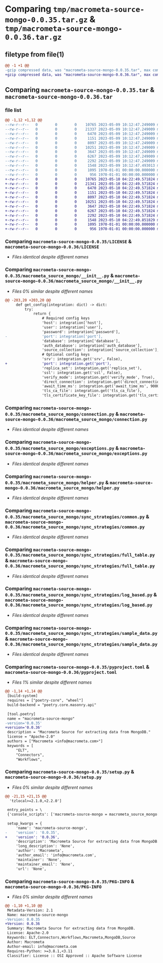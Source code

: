 # Comparing `tmp/macrometa-source-mongo-0.0.35.tar.gz` & `tmp/macrometa-source-mongo-0.0.36.tar.gz`

## filetype from file(1)

```diff
@@ -1 +1 @@
-gzip compressed data, was "macrometa-source-mongo-0.0.35.tar", max compression
+gzip compressed data, was "macrometa-source-mongo-0.0.36.tar", max compression
```

## Comparing `macrometa-source-mongo-0.0.35.tar` & `macrometa-source-mongo-0.0.36.tar`

### file list

```diff
@@ -1,12 +1,12 @@
--rw-r--r--   0        0        0    10765 2023-05-09 10:12:47.249009 macrometa-source-mongo-0.0.35/LICENSE
--rw-r--r--   0        0        0    21337 2023-05-09 10:12:47.249009 macrometa-source-mongo-0.0.35/macrometa_source_mongo/__init__.py
--rw-r--r--   0        0        0     6470 2023-05-09 10:12:47.249009 macrometa-source-mongo-0.0.35/macrometa_source_mongo/connection.py
--rw-r--r--   0        0        0     1151 2023-05-09 10:12:47.249009 macrometa-source-mongo-0.0.35/macrometa_source_mongo/exceptions.py
--rw-r--r--   0        0        0     8097 2023-05-09 10:12:47.249009 macrometa-source-mongo-0.0.35/macrometa_source_mongo/helper.py
--rw-r--r--   0        0        0    10251 2023-05-09 10:12:47.249009 macrometa-source-mongo-0.0.35/macrometa_source_mongo/sync_strategies/common.py
--rw-r--r--   0        0        0     3647 2023-05-09 10:12:47.249009 macrometa-source-mongo-0.0.35/macrometa_source_mongo/sync_strategies/full_table.py
--rw-r--r--   0        0        0     6267 2023-05-09 10:12:47.249009 macrometa-source-mongo-0.0.35/macrometa_source_mongo/sync_strategies/log_based.py
--rw-r--r--   0        0        0     2292 2023-05-09 10:12:47.249009 macrometa-source-mongo-0.0.35/macrometa_source_mongo/sync_strategies/sample_data.py
--rw-r--r--   0        0        0     1548 2023-05-09 10:12:47.493013 macrometa-source-mongo-0.0.35/pyproject.toml
--rw-r--r--   0        0        0     1095 1970-01-01 00:00:00.000000 macrometa-source-mongo-0.0.35/setup.py
--rw-r--r--   0        0        0      956 1970-01-01 00:00:00.000000 macrometa-source-mongo-0.0.35/PKG-INFO
+-rw-r--r--   0        0        0    10765 2023-05-10 04:22:49.571824 macrometa-source-mongo-0.0.36/LICENSE
+-rw-r--r--   0        0        0    21341 2023-05-10 04:22:49.571824 macrometa-source-mongo-0.0.36/macrometa_source_mongo/__init__.py
+-rw-r--r--   0        0        0     6470 2023-05-10 04:22:49.571824 macrometa-source-mongo-0.0.36/macrometa_source_mongo/connection.py
+-rw-r--r--   0        0        0     1151 2023-05-10 04:22:49.571824 macrometa-source-mongo-0.0.36/macrometa_source_mongo/exceptions.py
+-rw-r--r--   0        0        0     8097 2023-05-10 04:22:49.571824 macrometa-source-mongo-0.0.36/macrometa_source_mongo/helper.py
+-rw-r--r--   0        0        0    10251 2023-05-10 04:22:49.571824 macrometa-source-mongo-0.0.36/macrometa_source_mongo/sync_strategies/common.py
+-rw-r--r--   0        0        0     3647 2023-05-10 04:22:49.571824 macrometa-source-mongo-0.0.36/macrometa_source_mongo/sync_strategies/full_table.py
+-rw-r--r--   0        0        0     6267 2023-05-10 04:22:49.571824 macrometa-source-mongo-0.0.36/macrometa_source_mongo/sync_strategies/log_based.py
+-rw-r--r--   0        0        0     2292 2023-05-10 04:22:49.571824 macrometa-source-mongo-0.0.36/macrometa_source_mongo/sync_strategies/sample_data.py
+-rw-r--r--   0        0        0     1548 2023-05-10 04:22:49.851829 macrometa-source-mongo-0.0.36/pyproject.toml
+-rw-r--r--   0        0        0     1095 1970-01-01 00:00:00.000000 macrometa-source-mongo-0.0.36/setup.py
+-rw-r--r--   0        0        0      956 1970-01-01 00:00:00.000000 macrometa-source-mongo-0.0.36/PKG-INFO
```

### Comparing `macrometa-source-mongo-0.0.35/LICENSE` & `macrometa-source-mongo-0.0.36/LICENSE`

 * *Files identical despite different names*

### Comparing `macrometa-source-mongo-0.0.35/macrometa_source_mongo/__init__.py` & `macrometa-source-mongo-0.0.36/macrometa_source_mongo/__init__.py`

 * *Files 0% similar despite different names*

```diff
@@ -203,20 +203,20 @@
     def get_config(integration: dict) -> dict:
         try:
             return {
                 # Required config keys
                 'host': integration['host'],
                 'user': integration['user'],
                 'password': integration['password'],
-                'port': integration['port'],
                 'database': integration['database'],
                 'auth_database': integration['auth_database'],
                 'source_collection': integration['source_collection'],
                 # Optional config keys
                 'srv': integration.get('srv', False),
+                'port': integration.get('port'),
                 'replica_set': integration.get('replica_set'),
                 'ssl': integration.get('ssl', False),
                 'verify_mode': integration.get('verify_mode', True),
                 'direct_connection': integration.get('direct_connection', False),
                 'await_time_ms': integration.get('await_time_ms', 900000),
                 'tls_ca_file': integration.get('tls_ca_file'),
                 'tls_certificate_key_file': integration.get('tls_certificate_key_file'),
```

### Comparing `macrometa-source-mongo-0.0.35/macrometa_source_mongo/connection.py` & `macrometa-source-mongo-0.0.36/macrometa_source_mongo/connection.py`

 * *Files identical despite different names*

### Comparing `macrometa-source-mongo-0.0.35/macrometa_source_mongo/exceptions.py` & `macrometa-source-mongo-0.0.36/macrometa_source_mongo/exceptions.py`

 * *Files identical despite different names*

### Comparing `macrometa-source-mongo-0.0.35/macrometa_source_mongo/helper.py` & `macrometa-source-mongo-0.0.36/macrometa_source_mongo/helper.py`

 * *Files identical despite different names*

### Comparing `macrometa-source-mongo-0.0.35/macrometa_source_mongo/sync_strategies/common.py` & `macrometa-source-mongo-0.0.36/macrometa_source_mongo/sync_strategies/common.py`

 * *Files identical despite different names*

### Comparing `macrometa-source-mongo-0.0.35/macrometa_source_mongo/sync_strategies/full_table.py` & `macrometa-source-mongo-0.0.36/macrometa_source_mongo/sync_strategies/full_table.py`

 * *Files identical despite different names*

### Comparing `macrometa-source-mongo-0.0.35/macrometa_source_mongo/sync_strategies/log_based.py` & `macrometa-source-mongo-0.0.36/macrometa_source_mongo/sync_strategies/log_based.py`

 * *Files identical despite different names*

### Comparing `macrometa-source-mongo-0.0.35/macrometa_source_mongo/sync_strategies/sample_data.py` & `macrometa-source-mongo-0.0.36/macrometa_source_mongo/sync_strategies/sample_data.py`

 * *Files identical despite different names*

### Comparing `macrometa-source-mongo-0.0.35/pyproject.toml` & `macrometa-source-mongo-0.0.36/pyproject.toml`

 * *Files 1% similar despite different names*

```diff
@@ -1,14 +1,14 @@
 [build-system]
 requires = ["poetry-core", "wheel"]
 build-backend = "poetry.core.masonry.api"
 
 [tool.poetry]
 name = "macrometa-source-mongo"
-version='0.0.35'
+version='0.0.36'
 description = "Macrometa Source for extracting data from MongoDB."
 license = "Apache-2.0"
 authors = ["Macrometa <info@macrometa.com>"]
 keywords = [
     "ELT",
     "Connectors",
     "Workflows",
```

### Comparing `macrometa-source-mongo-0.0.35/setup.py` & `macrometa-source-mongo-0.0.36/setup.py`

 * *Files 0% similar despite different names*

```diff
@@ -21,15 +21,15 @@
  'tzlocal>=2.1.0,<2.2.0']
 
 entry_points = \
 {'console_scripts': ['macrometa-source-mongo = macrometa_source_mongo:main']}
 
 setup_kwargs = {
     'name': 'macrometa-source-mongo',
-    'version': '0.0.35',
+    'version': '0.0.36',
     'description': 'Macrometa Source for extracting data from MongoDB.',
     'long_description': 'None',
     'author': 'Macrometa',
     'author_email': 'info@macrometa.com',
     'maintainer': 'None',
     'maintainer_email': 'None',
     'url': 'None',
```

### Comparing `macrometa-source-mongo-0.0.35/PKG-INFO` & `macrometa-source-mongo-0.0.36/PKG-INFO`

 * *Files 0% similar despite different names*

```diff
@@ -1,10 +1,10 @@
 Metadata-Version: 2.1
 Name: macrometa-source-mongo
-Version: 0.0.35
+Version: 0.0.36
 Summary: Macrometa Source for extracting data from MongoDB.
 License: Apache-2.0
 Keywords: ELT,Connectors,Workflows,Macrometa,MongoDB,Source
 Author: Macrometa
 Author-email: info@macrometa.com
 Requires-Python: >=3.8.1,<3.11
 Classifier: License :: OSI Approved :: Apache Software License
```

